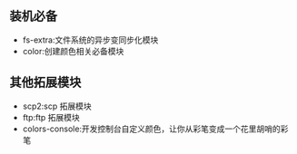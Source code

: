 ## 装机必备

- fs-extra:文件系统的异步变同步化模块
- color:创建颜色相关必备模块

## 其他拓展模块

- scp2:scp 拓展模块
- ftp:ftp 拓展模块
- colors-console:开发控制台自定义颜色，让你从彩笔变成一个花里胡哨的彩笔
